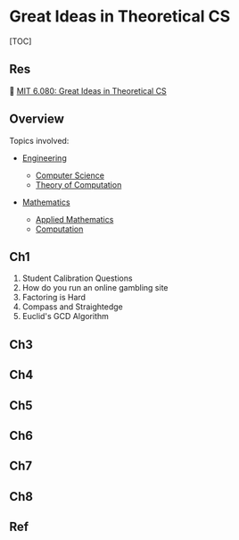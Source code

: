 # Great Ideas in Theoretical CS

[TOC]



## Res
🏫 [MIT 6.080: Great Ideas in Theoretical CS](../Courses%20of%20Universities/MIT/6.080%20Great%20Ideas%20in%20Theoretical%20CS/6.080:%20Great%20Ideas%20in%20Theoretical%20CS.md)



## Overview
Topics involved:
- [Engineering](https://ocw.mit.edu/search?t=Engineering)
	- [Computer Science](https://ocw.mit.edu/search?t=Computer+Science)
	- [Theory of Computation](https://ocw.mit.edu/search?t=Theory+of+Computation)

- [Mathematics](https://ocw.mit.edu/search?t=Mathematics)
	- [Applied Mathematics](https://ocw.mit.edu/search?t=Applied+Mathematics)
	- [Computation](https://ocw.mit.edu/search?t=Computation)



## Ch1
1. Student Calibration Questions
2. How do you run an online gambling site
3. Factoring is Hard
4. Compass and Straightedge
5. Euclid's GCD Algorithm


## Ch3



## Ch4



## Ch5



## Ch6



## Ch7



## Ch8



## Ref


